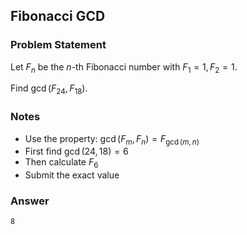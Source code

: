 ## Fibonacci GCD

### Problem Statement

Let $F_n$ be the $n$-th Fibonacci number with $F_1 = 1, F_2 = 1$.

Find $\gcd(F_{24}, F_{18})$.

### Notes

- Use the property: $\gcd(F_m, F_n) = F_{\gcd(m,n)}$
- First find $\gcd(24, 18) = 6$
- Then calculate $F_6$
- Submit the exact value

### Answer

```
8
```
